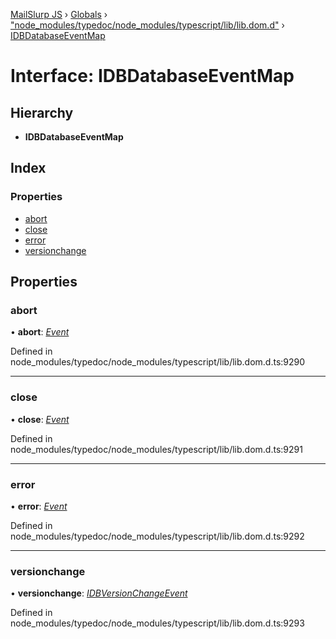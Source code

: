 [MailSlurp JS](../README.md) › [Globals](../globals.md) › ["node_modules/typedoc/node_modules/typescript/lib/lib.dom.d"](../modules/_node_modules_typedoc_node_modules_typescript_lib_lib_dom_d_.md) › [IDBDatabaseEventMap](_node_modules_typedoc_node_modules_typescript_lib_lib_dom_d_.idbdatabaseeventmap.md)

# Interface: IDBDatabaseEventMap

## Hierarchy

* **IDBDatabaseEventMap**

## Index

### Properties

* [abort](_node_modules_typedoc_node_modules_typescript_lib_lib_dom_d_.idbdatabaseeventmap.md#abort)
* [close](_node_modules_typedoc_node_modules_typescript_lib_lib_dom_d_.idbdatabaseeventmap.md#close)
* [error](_node_modules_typedoc_node_modules_typescript_lib_lib_dom_d_.idbdatabaseeventmap.md#error)
* [versionchange](_node_modules_typedoc_node_modules_typescript_lib_lib_dom_d_.idbdatabaseeventmap.md#versionchange)

## Properties

###  abort

• **abort**: *[Event](_node_modules_typedoc_node_modules_typescript_lib_lib_dom_d_.event.md)*

Defined in node_modules/typedoc/node_modules/typescript/lib/lib.dom.d.ts:9290

___

###  close

• **close**: *[Event](_node_modules_typedoc_node_modules_typescript_lib_lib_dom_d_.event.md)*

Defined in node_modules/typedoc/node_modules/typescript/lib/lib.dom.d.ts:9291

___

###  error

• **error**: *[Event](_node_modules_typedoc_node_modules_typescript_lib_lib_dom_d_.event.md)*

Defined in node_modules/typedoc/node_modules/typescript/lib/lib.dom.d.ts:9292

___

###  versionchange

• **versionchange**: *[IDBVersionChangeEvent](_node_modules_typedoc_node_modules_typescript_lib_lib_dom_d_.idbversionchangeevent.md)*

Defined in node_modules/typedoc/node_modules/typescript/lib/lib.dom.d.ts:9293
